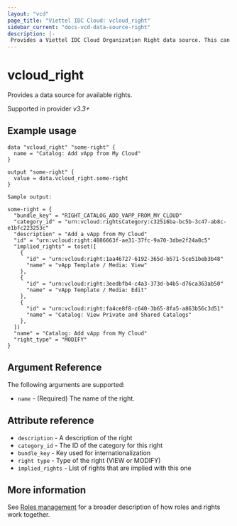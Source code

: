 ```yaml
---
layout: "vcd"
page_title: "Viettel IDC Cloud: vcloud_right"
sidebar_current: "docs-vcd-data-source-right"
description: |-
 Provides a Viettel IDC Cloud Organization Right data source. This can be used to read existing rights
---
```


# vcloud\_right

Provides a data source for available rights.

Supported in provider *v3.3+*

## Example usage

```hcl
data "vcloud_right" "some-right" {
  name = "Catalog: Add vApp from My Cloud"
}

output "some-right" {
  value = data.vcloud_right.some-right
}
```

```
Sample output:

some-right = {
  "bundle_key" = "RIGHT_CATALOG_ADD_VAPP_FROM_MY_CLOUD"
  "category_id" = "urn:vcloud:rightsCategory:c32516ba-bc5b-3c47-ab8c-e1bfc223253c"
  "description" = "Add a vApp from My Cloud"
  "id" = "urn:vcloud:right:4886663f-ae31-37fc-9a70-3dbe2f24a8c5"
  "implied_rights" = toset([
    {
      "id" = "urn:vcloud:right:1aa46727-6192-365d-b571-5ce51beb3b48"
      "name" = "vApp Template / Media: View"
    },
    {
      "id" = "urn:vcloud:right:3eedbfb4-c4a3-373d-b4b5-d76ca363ab50"
      "name" = "vApp Template / Media: Edit"
    },
    {
      "id" = "urn:vcloud:right:fa4ce8f8-c640-3b65-8fa5-a863b56c3d51"
      "name" = "Catalog: View Private and Shared Catalogs"
    },
  ])
  "name" = "Catalog: Add vApp from My Cloud"
  "right_type" = "MODIFY"
}
```

## Argument Reference

The following arguments are supported:

* `name` - (Required) The name of the right.

## Attribute reference

* `description` - A description of the right
* `category_id` - The ID of the category for this right
* `bundle_key` - Key used for internationalization
* `right type` - Type of the right (VIEW or MODIFY)
* `implied_rights` - List of rights that are implied with this one

## More information

See [Roles management](/providers/terraform-viettelidc/vcloud/latest/docs/guides/roles_management) for a broader description of how roles and
rights work together.
